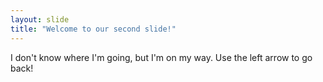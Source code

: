 ```yaml
---
layout: slide
title: "Welcome to our second slide!"
---
```

I don't know where I'm going, but I'm on my way.
Use the left arrow to go back!
